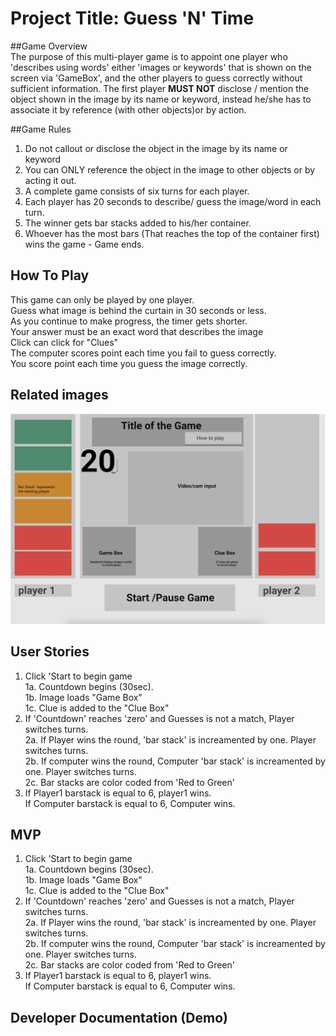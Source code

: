 # Project Title: Guess 'N' Time


##Game Overview</br>
The purpose of this multi-player game is to appoint one player who 'describes using words'
either 'images or keywords' that is shown on the screen via 'GameBox', and the other players
to guess correctly without sufficient information. The first player **MUST NOT** disclose / mention
the object shown in the image by its name or keyword, instead he/she has to associate it by reference (with other objects)or by action.

##Game Rules</br>
1. Do not callout or disclose the object in the image by its name or keyword<br>
2. You can ONLY reference the object in the image to other objects or by acting it out.<br>
3. A complete game consists of six turns for each player.<br>
4. Each player has 20 seconds to describe/ guess the image/word in each turn.<br>
5. The winner gets bar stacks added to his/her container.<br>
6. Whoever has the most bars (That reaches the top of the container first) wins the game - Game ends.<br>


## How To Play

This game can only be played by one player.<br>
Guess what image is behind the curtain in 30 seconds or less.<br>
 As you continue to make progress, the timer gets shorter.<br>
Your answer must be an exact word that describes the image<br>
Click can click for "Clues"<br>
The computer scores point each time you fail to guess correctly.<br>
You score point each time you guess the image correctly.<br>

## Related images

![alt wireframe](public/images/wire2.png)


## User Stories

1. Click 'Start to begin game<br>
    1a. Countdown begins (30sec).<br>
    1b. Image loads "Game Box"<br>
    1c. Clue is added to the "Clue Box"<br>
2. If 'Countdown' reaches 'zero' and Guesses is not a match, Player switches turns.<br>
    2a. If Player wins the round, 'bar stack' is increamented by one. Player switches turns.<br>
    2b. If computer wins the round, Computer 'bar stack' is increamented by one. Player switches turns.<br>
    2c. Bar stacks are color coded from 'Red to Green'<br>
3. If Player1 barstack is equal to 6, player1 wins.<br>
    If Computer barstack is equal to 6, Computer wins.<br>

## MVP

1. Click 'Start to begin game<br>
    1a. Countdown begins (30sec).<br>
    1b. Image loads "Game Box"<br>
    1c. Clue is added to the "Clue Box"<br>
2. If 'Countdown' reaches 'zero' and Guesses is not a match, Player switches turns.<br>
    2a. If Player wins the round, 'bar stack' is increamented by one. Player switches turns.<br>
    2b. If computer wins the round, Computer 'bar stack' is increamented by one. Player switches turns.<br>
    2c. Bar stacks are color coded from 'Red to Green'<br>
3. If Player1 barstack is equal to 6, player1 wins.<br>
    If Computer barstack is equal to 6, Computer wins.<br>





## Developer Documentation (Demo)

<!-- Install dependencies - npm install<br>
Start - npm start<br>

For development run watchify - npm run watch<br>

Open localhost in two browser tabs for testing. On the same machine, don't open tabs in two different browsers as it will fail to provide camera access to 2 different applications(browsers) simultaneously.<br>
Deploy it and open url in two separate devices for real-world usage.<br> -->
